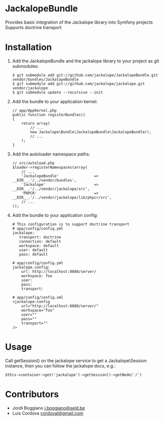 JackalopeBundle
===============

Provides basic integration of the Jackalope library into Symfony projects
Supports doctrine transport

Installation
============

 1. Add the JackalopeBundle and the jackalope library to your project as git submodules:

        $ git submodule add git://github.com/jackalope/JackalopeBundle.git vendor/bundles/JackalopeBundle
        $ git submodule add git://github.com/jackalope/jackalope.git vendor/jackalope
        $ git submodule update --recursive --init

 2. Add the bundle to your application kernel:

        // app/AppKernel.php
        public function registerBundles()
        {
            return array(
                // ...
                new Jackalope\Bundle\JackalopeBundle\JackalopeBundle(),
                // ...
            );
        }

 3. Add the autoloader namespace paths:

        // src/autoload.php
        $loader->registerNamespaces(array(
            // ...
            'JackalopeBundle'                => __DIR__.'/../vendor/bundles',
            'Jackalope'                      => __DIR__.'/../vendor/jackalope/src',
            'PHPCR'                          => __DIR__.'/../vendor/jackalope/lib/phpcr/src',
            // ...
        ));

 4. Add the bundle to your application config:

        # This configuration is to support doctrine transport
        # app/config/config.yml
        jackalope:
           transport: doctrine
           connection: default
           workspace: default
           user: default
           pass: default

        # app/config/config.yml
        jackalope.config:
            url: http://localhost:8080/server/
            workspace: foo
            user:
            pass:
            transport:

        # app/config/config.xml
        <jackalope:config
            url="http://localhost:8080/server/"
            workspace="foo"
            user=""
            pass=""
            transport=""
        />

Usage
=====

Call getSession() on the jackalope service to get a Jackalope\Session instance, then you can follow the jackalope docs, e.g.:

    $this->container->get('jackalope')->getSession()->getNode('/')


Contributors
============

- Jordi Boggiano <j.boggiano@seld.be>
- Luis Cordova <cordoval@gmail.com>
